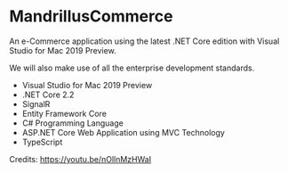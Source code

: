 # MandrillusCommerce
An e-Commerce application using the latest .NET Core edition with Visual Studio for Mac 2019 Preview.

We will also make use of all the enterprise development standards.

- Visual Studio for Mac 2019 Preview
- .NET Core 2.2
- SignalR
- Entity Framework Core
- C# Programming Language
- ASP.NET Core Web Application using MVC Technology
- TypeScript

Credits: https://youtu.be/nOllnMzHWaI
